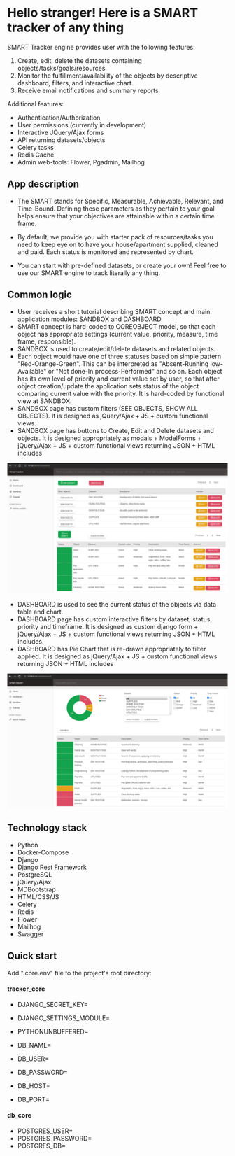 # Hello stranger! Here is a SMART tracker of any thing

SMART Tracker engine provides user with the following features:
1. Create, edit, delete the datasets containing objects/tasks/goals/resources.
2. Monitor the fulfillment/availability of the objects by descriptive dashboard, filters, and interactive chart.
3. Receive email notifications and summary reports

Additional features:
- Authentication/Authorization
- User permissions (currently in development)
- Interactive JQuery/Ajax forms
- API returning datasets/objects
- Celery tasks
- Redis Cache
- Admin web-tools: Flower, Pgadmin, Mailhog

## App description

- The SMART stands for Specific, Measurable, Achievable, Relevant, and Time-Bound. Defining these parameters as they 
pertain to your goal helps ensure that your objectives are attainable within a certain time frame.

- By default, we provide you with starter pack of resources/tasks you need to keep eye on to have your house/apartment 
supplied, cleaned and paid. Each status is monitored and represented by chart.

- You can start with pre-defined datasets, or create your own! Feel free to use our SMART engine to track literally 
any thing.

## Common logic

- User receives a short tutorial describing SMART concept and main application modules: SANDBOX and DASHBOARD.
- SMART concept is hard-coded to COREOBJECT model, so that each object has appropriate settings (current value, 
priority, measure, time frame, responsible).
- SANDBOX is used to create/edit/delete datasets and related objects. 
- Each object would have one of three statuses based on simple pattern "Red-Orange-Green". This can be interpreted as 
"Absent-Running low-Available" or "Not done-In process-Performed" and so on. Each object has its own level of priority 
and current value set by user, so that after object creation/update the application sets status of the object comparing 
current value with the priority. It is hard-coded by functional view at SANDBOX. 
- SANDBOX page has custom filters (SEE OBJECTS, SHOW ALL OBJECTS). It is designed as jQuery/Ajax + JS + custom 
functional views.
- SANDBOX page has buttons to Create, Edit and Delete datasets and objects. It is designed appropriately as modals +
ModelForms + jQuery/Ajax + JS + custom functional views returning JSON + HTML includes
<img src="tracker_core/static/sandbox.png">

- DASHBOARD is used to see the current status of the objects via data table and chart.
- DASHBOARD page has custom interactive filters by dataset, status, priority and timeframe. It is designed as custom 
django form + jQuery/Ajax + JS + custom functional views returning JSON + HTML includes.
- DASHBOARD has Pie Chart that is re-drawn appropriately to filter applied. It is designed as jQuery/Ajax + JS + custom 
functional views returning JSON + HTML includes
<img src="tracker_core/static/dashboard.png">

## Technology stack

- Python
- Docker-Compose
- Django
- Django Rest Framework
- PostgreSQL
- jQuery/Ajax
- MDBootstrap
- HTML/CSS/JS
- Celery
- Redis
- Flower
- Mailhog
- Swagger

## Quick start

Add ".core.env" file to the project's root directory:

#### tracker_core
- DJANGO_SECRET_KEY=
- DJANGO_SETTINGS_MODULE=
- PYTHONUNBUFFERED=

- DB_NAME=
- DB_USER=
- DB_PASSWORD=
- DB_HOST=
- DB_PORT=

#### db_core
- POSTGRES_USER=
- POSTGRES_PASSWORD=
- POSTGRES_DB=